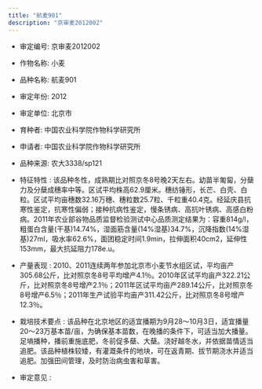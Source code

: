 ```yaml
---
title: "航麦901"
description: "京审麦2012002"
---
```

* 审定编号:  京审麦2012002

*  作物名称:  小麦

*  品种名称:  航麦901

*  审定年份:  2012

*  审定单位:  北京市

* 育种者:  中国农业科学院作物科学研究所

*  申请者:  中国农业科学院作物科学研究所

*  品种来源:  农大3338/sp121

*  特征特性 : 
该品种冬性，成熟期比对照京冬8号晚2天左右。幼苗半匍匐，分蘖力及分蘖成穗率中等。区试平均株高62.9厘米。穗纺锤形，长芒、白壳、白粒。区试平均亩穗数32.16万穗、穗粒数25.7粒、千粒重40.4克。经延庆县抗寒性鉴定，抗寒性偏弱；接种抗病性鉴定，慢条锈病、高抗叶锈病、高感白粉病。2011年农业部谷物品质监督检验测试中心品质测定结果为：容重814g/l，粗蛋白含量(干基)14.74%，湿面筋含量(14%湿基)34.7%，沉降指数(14%湿基)27ml，吸水率62.6%，面团稳定时间1.9min，拉伸面积40cm2，延伸性153mm，最大抗延阻力178e.u。
 
*  产量表现 : 
2010、2011连续两年参加北京市小麦节水组区试，平均亩产305.68公斤，比对照京冬8号平均增产4.1％。2010年区试平均亩产322.21公斤，比对照京冬8号增产2.1％；2011年区试平均亩产289.14公斤，比对照京冬8号增产6.5％；2011年生产试验平均亩产311.42公斤，比对照京冬8号增产12.3％。

*  栽培技术要点 : 
该品种在北京地区的适宜播期为9月28～10月3日，适宜播量20～23万基本苗/亩，为确保基本苗数，在晚播的条件下，可适当加大播量。足墒播种，播前重施底肥，冬前促多蘖、大蘖。浇好越冬水，并依据苗情适当追肥。该品种植株较矮，有灌溉条件的地块，可在返青期、拔节期浇水并适当追肥。加强田间管理，及时防治病虫害和草害。

*  审定意见 : 

